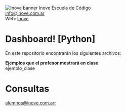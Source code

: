 ![Inove banner](/inove.jpg)
Inove Escuela de Código\
info@inove.com.ar\
Web: [Inove](http://inove.com.ar)

# Dashboard! [Python]
En este repositorio encontrarán los siguientes archivos:

__Ejemplos que el profesor mostrará en clase__\
ejemplo_clase


# Consultas
alumnos@inove.com.arr


